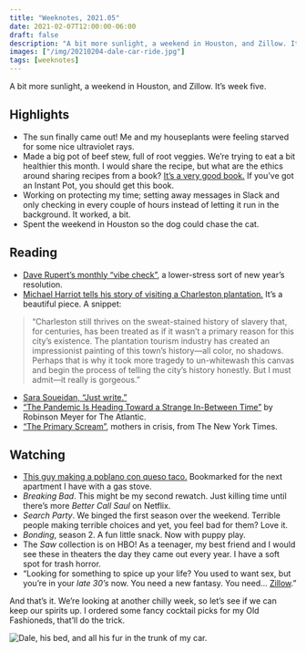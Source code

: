 ```yaml
---
title: "Weeknotes, 2021.05"
date: 2021-02-07T12:00:00-06:00
draft: false
description: "A bit more sunlight, a weekend in Houston, and Zillow. It’s week five."
images: ["/img/20210204-dale-car-ride.jpg"]
tags: [weeknotes]
---
```


A bit more sunlight, a weekend in Houston, and Zillow. It’s week five.

## Highlights
- The sun finally came out! Me and my houseplants were feeling starved for some nice ultraviolet rays.
- Made a big pot of beef stew, full of root veggies. We’re trying to eat a bit healthier this month. I would share the recipe, but what are the ethics around sharing recipes from a book? [It’s a very good book.](https://www.goodreads.com/book/show/35503980-the-essential-instant-pot-cookbook) If you’ve got an Instant Pot, you should get this book.
- Working on protecting my time; setting away messages in Slack and only checking in every couple of hours instead of letting it run in the background. It worked, a bit.
- Spent the weekend in Houston so the dog could chase the cat.

## Reading
- [Dave Rupert’s monthly “vibe check”](https://daverupert.com/2021/02/vibe-check-1/), a lower-stress sort of new year’s resolution.
- [Michael Harriot tells his story of visiting a Charleston plantation.](https://www.americanway.com/articles/what-happens-when-the-descendant-of-an-enslaved-person-tours-charleston-plantations/) It’s a beautiful piece. A snippet:
> “Charleston still thrives on the sweat-stained history of slavery that, for centuries, has been treated as if it wasn’t a primary reason for this city’s existence. The plantation tourism industry has created an impressionist painting of this town’s history—all color, no shadows. Perhaps that is why it took more tragedy to un-whitewash this canvas and begin the process of telling the city’s history honestly. But I must admit—it really is gorgeous.”
- [Sara Soueidan, “Just write.”](https://www.sarasoueidan.com/desk/just-write/)
- [“The Pandemic Is Heading Toward a Strange In-Between Time”](https://www.theatlantic.com/health/archive/2021/02/will-there-be-another-surge-spring-mystery/617900/) by Robinson Meyer for The Atlantic.
- [“The Primary Scream”](https://www.nytimes.com/interactive/2021/02/04/parenting/working-moms-coronavirus.html), mothers in crisis, from The New York Times.



## Watching
- [This guy making a poblano con queso taco.](https://www.youtube.com/watch?v=YtkyC2Ctz6E) Bookmarked for the next apartment I have with a gas stove.
- *Breaking Bad*. This might be my second rewatch. Just killing time until there’s more *Better Call Saul* on Netflix.
- *Search Party*. We binged the first season over the weekend. Terrible people making terrible choices and yet, you feel bad for them? Love it.
- *Bonding*, season 2. A fun little snack. Now with puppy play.
- The *Saw* collection is on HBO! As a teenager, my best friend and I would see these in theaters the day they came out every year. I have a soft spot for trash horror.
- “Looking for something to spice up your life? You used to want sex, but you’re in your *late 30’s* now. You need a new fantasy. You need… [Zillow](https://www.youtube.com/watch?v=yEfsaXDX0UQ).”

And that’s it. We’re looking at another chilly week, so let’s see if we can keep our spirits up. I ordered some fancy cocktail picks for my Old Fashioneds, that’ll do the trick.

![Dale, his bed, and all his fur in the trunk of my car.](/img/20210204-dale-car-ride.jpg)